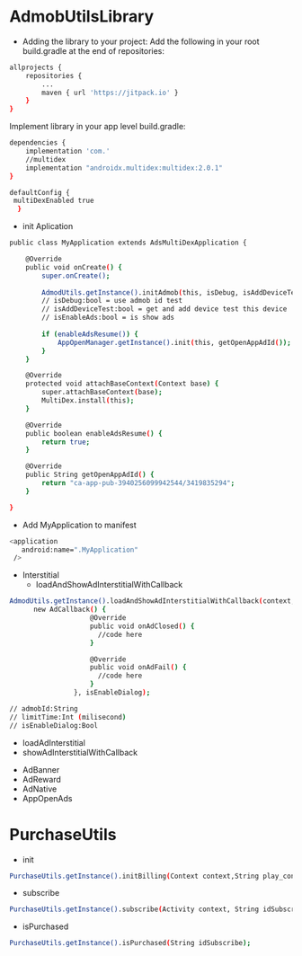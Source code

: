 # AdmobUtilsLibrary

- Adding the library to your project:
Add the following in your root build.gradle at the end of repositories:
```bash
allprojects {
    repositories {
        ...
        maven { url 'https://jitpack.io' }	    
    }
}
```
Implement library in your app level build.gradle:
```bash
dependencies {
    implementation 'com.'
    //multidex
    implementation "androidx.multidex:multidex:2.0.1"
}
```
```bash
defaultConfig {
 multiDexEnabled true
  }
```

- init Aplication
```bash
public class MyApplication extends AdsMultiDexApplication {

    @Override
    public void onCreate() {
        super.onCreate();
        
        AdmodUtils.getInstance().initAdmob(this, isDebug, isAddDeviceTest, isEnableAds);        
        // isDebug:bool = use admob id test
        // isAddDeviceTest:bool = get and add device test this device
        // isEnableAds:bool = is show ads
        
        if (enableAdsResume()) {
            AppOpenManager.getInstance().init(this, getOpenAppAdId());
        }
    }

    @Override
    protected void attachBaseContext(Context base) {
        super.attachBaseContext(base);
        MultiDex.install(this);
    }

    @Override
    public boolean enableAdsResume() {
        return true;
    }

    @Override
    public String getOpenAppAdId() {
        return "ca-app-pub-3940256099942544/3419835294";
    }

}
```
- Add MyApplication to manifest
```bash 
<application
   android:name=".MyApplication"
 />
```
- Interstitial
  + loadAndShowAdInterstitialWithCallback

```bash 
AdmodUtils.getInstance().loadAndShowAdInterstitialWithCallback(context, admobId, limitTime, 
      new AdCallback() {
                    @Override
                    public void onAdClosed() {
                      //code here
                    }

                    @Override
                    public void onAdFail() {
                      //code here
                    }
                }, isEnableDialog);

// admobId:String
// limitTime:Int (milisecond)
// isEnableDialog:Bool 
```
  + loadAdInterstitial
  + showAdInterstitialWithCallback
- AdBanner
- AdReward
- AdNative
- AppOpenAds
# PurchaseUtils
- init
```bash
PurchaseUtils.getInstance().initBilling(Context context,String play_console_license, String idSubscribe);
```
- subscribe
```bash
PurchaseUtils.getInstance().subscribe(Activity context, String idSubscribe);
```
- isPurchased
```bash
PurchaseUtils.getInstance().isPurchased(String idSubscribe);
```
